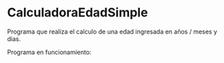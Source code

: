 # CalculadoraEdadSimple
Programa que realiza el calculo de una edad ingresada en años / meses y dias.

Programa en funcionamiento: 


